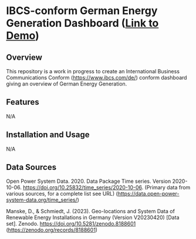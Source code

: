 # IBCS-conform German Energy Generation Dashboard ([Link to Demo](https://german-energy-grid-dashboard-ibcs.onrender.com))
## Overview
This repository is a work in progress to create an International Business Communications Conform (https://www.ibcs.com/de/) conform dashboard giving an overview of German Energy Generation.

## Features
N/A

## Installation and Usage
N/A

## Data Sources
Open Power System Data. 2020. Data Package Time series. Version 2020-10-06. https://doi.org/10.25832/time_series/2020-10-06. (Primary data from various sources, for a complete list see URL)
(https://data.open-power-system-data.org/time_series/)

Manske, D., & Schmiedt, J. (2023). Geo-locations and System Data of Renewable Energy Installations in Germany (Version V20230420) [Data set]. Zenodo. https://doi.org/10.5281/zenodo.8188601 (https://zenodo.org/records/8188601)
